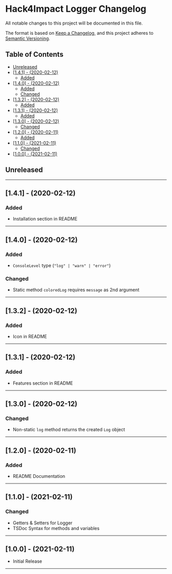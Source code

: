 # Hack4Impact Logger Changelog <!-- omit in toc -->

All notable changes to this project will be documented in this file.

The format is based on [Keep a Changelog](http://keepachangelog.com/), and this project adheres to [Semantic Versioning](https://semver.org/spec/v2.0.0.html).

## Table of Contents <!-- omit in toc -->

- [Unreleased](#unreleased)
- [[1.4.1] - (2020-02-12)](#141---2020-02-12)
  - [Added](#added)
- [[1.4.0] - (2020-02-12)](#140---2020-02-12)
  - [Added](#added-1)
  - [Changed](#changed)
- [[1.3.2] - (2020-02-12)](#132---2020-02-12)
  - [Added](#added-2)
- [[1.3.1] - (2020-02-12)](#131---2020-02-12)
  - [Added](#added-3)
- [[1.3.0] - (2020-02-12)](#130---2020-02-12)
  - [Changed](#changed-1)
- [[1.2.0] - (2020-02-11)](#120---2020-02-11)
  - [Added](#added-4)
- [[1.1.0] - (2021-02-11)](#110---2021-02-11)
  - [Changed](#changed-2)
- [[1.0.0] - (2021-02-11)](#100---2021-02-11)

## Unreleased

---

## [1.4.1] - (2020-02-12)

### Added

- Installation section in README

---

## [1.4.0] - (2020-02-12)

### Added

- `ConsoleLevel` type (`"log" | "warn" | "error"`)

### Changed

- Static method `coloredLog` requires `message` as 2nd argument

---

## [1.3.2] - (2020-02-12)

### Added

- Icon in README

---

## [1.3.1] - (2020-02-12)

### Added

- Features section in README

---

## [1.3.0] - (2020-02-12)

### Changed

- Non-static `log` method returns the created `Log` object

---

## [1.2.0] - (2020-02-11)

### Added

- README Documentation

---

## [1.1.0] - (2021-02-11)

### Changed

- Getters & Setters for Logger
- TSDoc Syntax for methods and variables

---

## [1.0.0] - (2021-02-11)

- Initial Release

---

<!-- Start Reference Links -->
